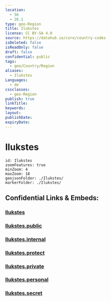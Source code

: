 ```yaml
---
location:
  - 56
  - 26.1
type: geo-Region
title: Ilukstes
license: CC BY-SA 4.0
source: https://datahub.io/core/country-codes
isDeleted: false
isReadOnly: false
draft: false
confidential: public
tags:
  - geo/Country/Region
aliases:
  - Ilukstes
Languages:
  - de
cssclasses:
  - geo-Region
publish: true
linkTitle:
keywords:
layout:
publishDate:
expiryDate:
---
```


# Ilukstes

```leaflet
id: Ilukstes
zoomFeatures: true 
minZoom: 4 
maxZoom: 18
geojsonFolder: ./Ilukstes/
markerFolder: ./Ilukstes/
```


## Confidential Links & Embeds: 

### [Ilukstes](/_Standards/Earth/Continent/Europe/Europe~North/Latvia/Counties/Ilukstes.md) 

### [Ilukstes.public](/_public/Earth/Continent/Europe/Europe~North/Latvia/Counties/Ilukstes.public.md) 

### [Ilukstes.internal](/_internal/Earth/Continent/Europe/Europe~North/Latvia/Counties/Ilukstes.internal.md) 

### [Ilukstes.protect](/_protect/Earth/Continent/Europe/Europe~North/Latvia/Counties/Ilukstes.protect.md) 

### [Ilukstes.private](/_private/Earth/Continent/Europe/Europe~North/Latvia/Counties/Ilukstes.private.md) 

### [Ilukstes.personal](/_personal/Earth/Continent/Europe/Europe~North/Latvia/Counties/Ilukstes.personal.md) 

### [Ilukstes.secret](/_secret/Earth/Continent/Europe/Europe~North/Latvia/Counties/Ilukstes.secret.md)

